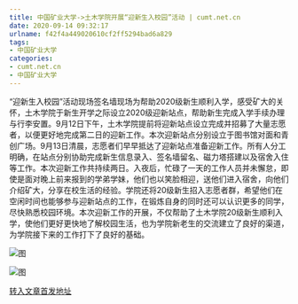 ```yaml
---
title: 中国矿业大学->土木学院开展“迎新生入校园”活动 | cumt.net.cn
date: 2020-09-14 09:32:17
urlname: f42f4a449020610cf2ff5294bad6a829
tags: 
- 中国矿业大学
categories:
- cumt.net.cn
- 中国矿业大学
---
```

“迎新生入校园”活动现场签名墙现场为帮助2020级新生顺利入学，感受矿大的关怀，土木学院于新生开学之际设立2020级迎新站点，帮助新生完成入学手续办理与行李安置。9月12日下午，土木学院提前将迎新站点设立完成并招募了大量志愿者，以便更好地完成第二日的迎新工作。本次迎新站点分别设立于图书馆对面和青创广场。9月13日清晨，志愿者们早早抵达了迎新站点准备迎新工作。所有人分工明确，在站点分别协助完成新生信息录入、签名墙留名、磁力塔搭建以及宿舍入住等工作。本次迎新工作共持续两日。入夜后，忙碌了一天的工作人员并未懈怠，即使是面对晚上前来报到的学弟学妹，他们也以笑脸相迎，送他们进入宿舍，向他们介绍矿大，分享在校生活的经验。学院还将20级新生招入志愿者群，希望他们在空闲时间也能够参与迎新站点的工作，在锻炼自身的同时还可以认识更多的同学，尽快熟悉校园环境。本次迎新工作的开展，不仅帮助了土木学院20级新生顺利入学，使他们更好更快地了解校园生活，也为学院新老生的交流建立了良好的渠道，为学院接下来的工作打下了良好的基础。

![图](http://xwzx.cumt.edu.cn/_upload/article/images/59/4e/0157aa7340e3b9eb418471b88467/e0fe612c-664f-467d-b14b-de94513fa9fd.jpg)

![图](http://xwzx.cumt.edu.cn/_upload/article/images/59/4e/0157aa7340e3b9eb418471b88467/1aee90a1-8ff2-4147-aff1-148195aded92.jpg)

[转入文章首发地址](http://xwzx.cumt.edu.cn/c4/14/c523a574484/page.htm)